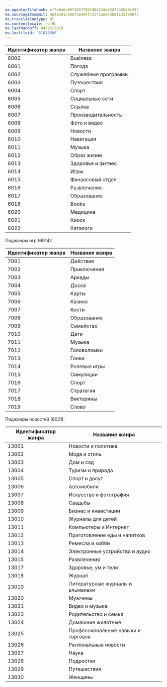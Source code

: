 ```yaml
---
ms.openlocfilehash: ef7e0e0e0874857786196452de83d7532b80c347
ms.sourcegitcommit: 4b402d1c508fa84e4fc3171a6e43b811323948fc
ms.translationtype: HT
ms.contentlocale: ru-RU
ms.lasthandoff: 04/23/2019
ms.locfileid: "61079268"
---
```

|Идентификатор жанра|Название жанра|
|---|---|
|6000|Business|
|6001|Погода|
|6002|Служебные программы|
|6003|Путешествия|
|6004|Спорт|
|6005|Социальные сети|
|6006|Ссылка|
|6007|Производительность|
|6008|Фото и видео|
|6009|Новости|
|6010|Навигация|
|6011|Музыка|
|6012|Образ жизни|
|6013|Здоровье и фитнес|
|6014|Игры|
|6015|Финансовый отдел|
|6016|Развлечения|
|6017|Образование|
|6018|Books|
|6020|Медицина|
|6021|Киоск|
|6022|Каталоги|

Поджанры игр (6014):

|Идентификатор жанра|Название жанра|
|---|---|
|7001|Действие|
|7002|Приключения|
|7003|Аркады|
|7004|Доска|
|7005|Карты|
|7006|Казино|
|7007|Кости|
|7008|Образование|
|7009|Семейство|
|7010|Дети|
|7011|Музыка|
|7012|Головоломки|
|7013|Гонки|
|7014|Ролевые игры|
|7015|Симуляции|
|7016|Спорт|
|7017|Стратегия|
|7018|Викторины|
|7019|Слово|

Поджанры новостей (6021):

|Идентификатор жанра|Название жанра|
|---|---|
|13001|Новости и политика|
|13002|Мода и стиль|
|13003|Дом и сад|
|13004|Туризм и природа|
|13005|Спорт и досуг|
|13006|Автомобили|
|13007|Искусство и фотография|
|13008|Свадьбы|
|13009|Бизнес и инвестиции|
|13010|Журналы для детей|
|13011|Компьютеры и Интернет|
|13012|Приготовление еды и напитков|
|13013|Ремесла и хобби|
|13014|Электронные устройства и аудио|
|13015|Развлечения|
|13017|Здоровье, ум и тело|
|13018|Журнал|
|13019|Литературные журналы и альманахи|
|13020|Мужчины|
|13021|Видео и музыка|
|13023|Родительство и семья|
|13024|Домашние животные|
|13025|Профессиональные навыки и торговля|
|13026|Региональные новости|
|13027|Наука|
|13028|Подростки|
|13029|Путешествия|
|13030|Женщины|

